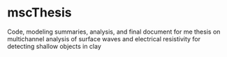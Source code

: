 # mscThesis
Code, modeling summaries, analysis, and final document for me thesis on multichannel analysis of surface waves and electrical resistivity for detecting shallow objects in clay
